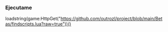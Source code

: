 ### Ejecutame
loadstring(game:HttpGet("https://github.com/outrozl/project/blob/main/Betas/findscripts.lua?raw=true"))()
